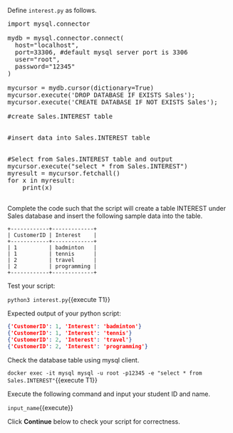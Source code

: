
Define `interest.py` as follows.

<pre class="file" data-filename="interest.py" data-target="replace">
import mysql.connector

mydb = mysql.connector.connect(
  host="localhost", 
  port=33306, #default mysql server port is 3306
  user="root",
  password="12345"
)

mycursor = mydb.cursor(dictionary=True)
mycursor.execute('DROP DATABASE IF EXISTS Sales');
mycursor.execute('CREATE DATABASE IF NOT EXISTS Sales');

#create Sales.INTEREST table


#insert data into Sales.INTEREST table


#Select from Sales.INTEREST table and output
mycursor.execute("select * from Sales.INTEREST")
myresult = mycursor.fetchall()
for x in myresult:
    print(x)
  
</pre>

Complete the code such that the script will create a table INTEREST under Sales database and insert the following sample data into the table. 

```
+------------+-------------+
| CustomerID | Interest    |
+------------+-------------+
| 1          | badminton   |
| 1          | tennis      |
| 2          | travel      |
| 2          | programming |
+------------+-------------+
```

Test your script:

`python3 interest.py`{{execute T1}}

Expected output of your python script:
```json
{'CustomerID': 1, 'Interest': 'badminton'}
{'CustomerID': 1, 'Interest': 'tennis'}
{'CustomerID': 2, 'Interest': 'travel'}
{'CustomerID': 2, 'Interest': 'programming'}

```

Check the database table using mysql client.

`docker exec -it mysql mysql -u root -p12345 -e "select * from Sales.INTEREST"`{{execute T1}}


Execute the following command and input your student ID and name.

`input_name`{{execute}}

Click **Continue** below to check your script for correctness.



